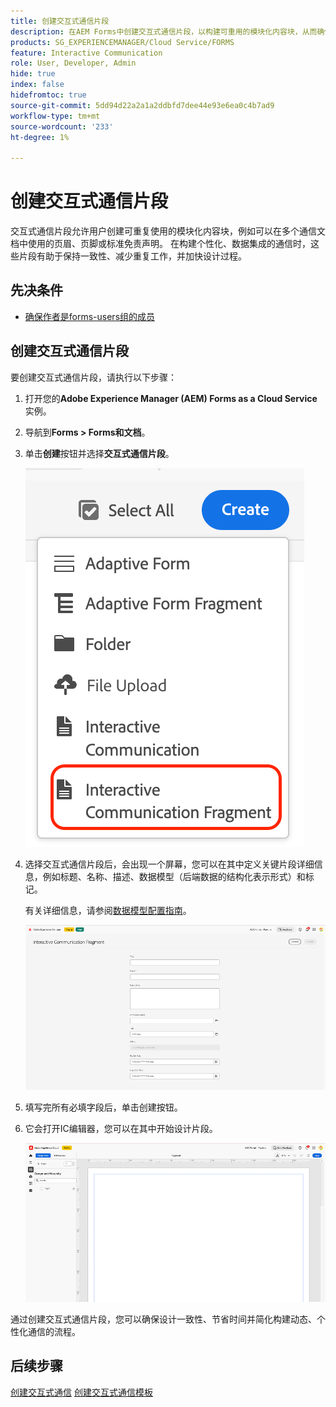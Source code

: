 ```yaml
---
title: 创建交互式通信片段
description: 在AEM Forms中创建交互式通信片段，以构建可重用的模块化内容块，从而确保一致性、节省时间并支持数据驱动的个性化通信。
products: SG_EXPERIENCEMANAGER/Cloud Service/FORMS
feature: Interactive Communication
role: User, Developer, Admin
hide: true
index: false
hidefromtoc: true
source-git-commit: 5dd94d22a2a1a2ddbfd7dee44e93e6ea0c4b7ad9
workflow-type: tm+mt
source-wordcount: '233'
ht-degree: 1%

---
```



# 创建交互式通信片段

交互式通信片段允许用户创建可重复使用的模块化内容块，例如可以在多个通信文档中使用的页眉、页脚或标准免责声明。 在构建个性化、数据集成的通信时，这些片段有助于保持一致性、减少重复工作，并加快设计过程。

## 先决条件

* [确保作者是forms-users组的成员](/help/forms/setup-forms-cloud-service.md#configure-users)

## 创建交互式通信片段

要创建交互式通信片段，请执行以下步骤：

1. 打开您的&#x200B;**Adobe Experience Manager (AEM) Forms as a Cloud Service**&#x200B;实例。
1. 导航到&#x200B;**Forms > Forms和文档**。
1. 单击&#x200B;**创建**&#x200B;按钮并选择&#x200B;**交互式通信片段**。

   ![查找IC文档](/help/forms/interactive-communication/assets/fragment.png)

1. 选择交互式通信片段后，会出现一个屏幕，您可以在其中定义关键片段详细信息，例如标题、名称、描述、数据模型（后端数据的结构化表示形式）和标记。

   有关详细信息，请参阅[数据模型配置指南](https://experienceleague.adobe.com/en/docs/experience-manager-cloud-service/content/forms/integrate/use-form-data-model/create-form-data-models)。

   ![查找IC文档](/help/forms/interactive-communication/assets/createfrgmnt.png)

1. 填写完所有必填字段后，单击创建按钮。
1. 它会打开IC编辑器，您可以在其中开始设计片段。

   ![查找IC文档](/help/forms/interactive-communication/assets/frgmntui.png)

通过创建交互式通信片段，您可以确保设计一致性、节省时间并简化构建动态、个性化通信的流程。

## 后续步骤

[创建交互式通信](/help/forms/interactive-communication/create-interactive-communication.md)
[创建交互式通信模板](/help/forms/interactive-communication/create-interactive-communication-template.md)
